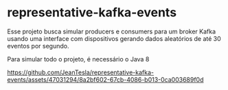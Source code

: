 # representative-kafka-events
Esse projeto busca simular producers e consumers para um broker Kafka usando uma interface com dispositivos gerando dados aleatórios de até
30 eventos por segundo.

Para simular todo o projeto, é necessário o Java 8

https://github.com/JeanTesla/representative-kafka-events/assets/47031294/8a2bf602-67cb-4086-b013-0ca003689f0d

